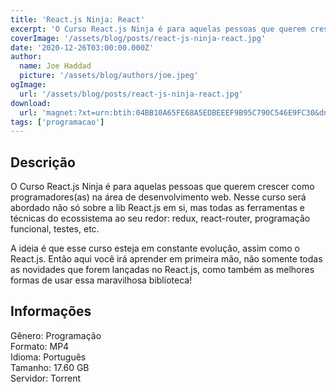```yaml
---
title: 'React.js Ninja: React'
excerpt: 'O Curso React.js Ninja é para aquelas pessoas que querem crescer como programadores(as) na área de desenvolvimento web. Nesse curso será abordado não só sobre a lib React.js em si, mas todas as ferramentas e técnicas do ecossistema ao seu redor: redux, react-router, programação funcional,'
coverImage: '/assets/blog/posts/react-js-ninja-react.jpg'
date: '2020-12-26T03:00:00.000Z'
author:
  name: Joe Haddad
  picture: '/assets/blog/authors/joe.jpeg'
ogImage:
  url: '/assets/blog/posts/react-js-ninja-react.jpg'
download:
  url: 'magnet:?xt=urn:btih:04BB10A65FE68A5EDBEEEF9B95C790C546E9FC30&dn=Curso%20React.js%20Ninja%20-%20React%20Completo&tr=udp%3a%2f%2ftracker.openbittorrent.com%3a1337%2fannounce&tr=udp%3a%2f%2ftracker.opentrackr.org%3a1337%2fannounce'
tags: ['programacao']
---
```

<h2>Descrição</h2>
<p></p><p>O Curso React.js Ninja é para aquelas pessoas que querem crescer como programadores(as) na área de desenvolvimento web. Nesse curso será abordado não só sobre a lib React.js em si, mas todas as ferramentas e técnicas do ecossistema ao seu redor: redux, react-router, programação funcional, testes, etc.</p><p>A ideia é que esse curso esteja em constante evolução, assim como o React.js. Então aqui você irá aprender em primeira mão, não somente todas as novidades que forem lançadas no React.js, como também as melhores formas de usar essa maravilhosa biblioteca!</p><h2>Informações</h2><p>Gênero: Programação<br/>Formato: MP4<br/>Idioma: Português<br/>Tamanho: 17.60 GB<br/>Servidor: Torrent</p>